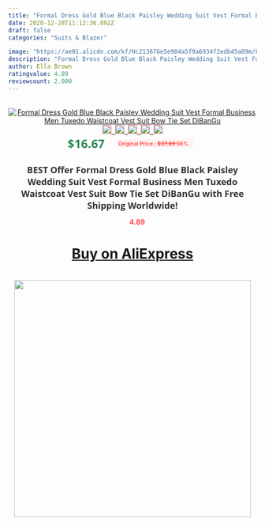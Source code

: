 ```yaml
---
title: "Formal Dress Gold Blue Black Paisley Wedding Suit Vest Formal Business Men Tuxedo Waistcoat Vest Suit Bow Tie Set DiBanGu"
date: 2020-12-28T11:12:36.892Z
draft: false
categories: "Suits & Blazer"

image: "https://ae01.alicdn.com/kf/Hc213676e5e904a5f9a6934f2edb45a09m/Formal-Dress-Gold-Blue-Black-Paisley-Wedding-Suit-Vest-Formal-Business-Men-Tuxedo-Waistcoat-Vest-Suit.jpg"
description: "Formal Dress Gold Blue Black Paisley Wedding Suit Vest Formal Business Men Tuxedo Waistcoat Vest Suit Bow Tie Set DiBanGu"
author: Ella Brown
ratingvalue: 4.89
reviewcount: 2.000
---
```

<br>
<div style="text-align: center;">
<a href="https://s.click.aliexpress.com/e/_ABWK5J" target="_blank" rel="nofollow noopener noreferrer"><img alt="Formal Dress Gold Blue Black Paisley Wedding Suit Vest Formal Business Men Tuxedo Waistcoat Vest Suit Bow Tie Set DiBanGu" class="magnifier-image" src="https://ae01.alicdn.com/kf/Hc213676e5e904a5f9a6934f2edb45a09m/Formal-Dress-Gold-Blue-Black-Paisley-Wedding-Suit-Vest-Formal-Business-Men-Tuxedo-Waistcoat-Vest-Suit.jpg_640x640.jpg">
<br>
<img style="border:1px solid salmon" src="https://ae01.alicdn.com/kf/Hc213676e5e904a5f9a6934f2edb45a09m/Formal-Dress-Gold-Blue-Black-Paisley-Wedding-Suit-Vest-Formal-Business-Men-Tuxedo-Waistcoat-Vest-Suit.jpg_120x120.jpg">&nbsp;&nbsp;<img style="border:1px solid salmon" src="https://ae01.alicdn.com/kf/H84a5ccfc6c3f4ed19399828346793a75E/Formal-Dress-Gold-Blue-Black-Paisley-Wedding-Suit-Vest-Formal-Business-Men-Tuxedo-Waistcoat-Vest-Suit.jpg_120x120.jpg">&nbsp;&nbsp;<img style="border:1px solid salmon" src="https://ae01.alicdn.com/kf/Hf449a94373504bc98f5c70fc3aca9f359/Formal-Dress-Gold-Blue-Black-Paisley-Wedding-Suit-Vest-Formal-Business-Men-Tuxedo-Waistcoat-Vest-Suit.jpg_120x120.jpg">&nbsp;&nbsp;<img style="border:1px solid salmon" src="https://ae01.alicdn.com/kf/H028c575111944f6888c11636cf53ea6fI/Formal-Dress-Gold-Blue-Black-Paisley-Wedding-Suit-Vest-Formal-Business-Men-Tuxedo-Waistcoat-Vest-Suit.jpg_120x120.jpg">&nbsp;&nbsp;<img style="border:1px solid salmon" src="https://ae01.alicdn.com/kf/Heb4b68c3277b43dab7932e26dfd191cbt/Formal-Dress-Gold-Blue-Black-Paisley-Wedding-Suit-Vest-Formal-Business-Men-Tuxedo-Waistcoat-Vest-Suit.jpg_120x120.jpg"></a></div><br0>
<div style="text-align: center;"><span style="background-color: white; border: 0px; box-sizing: border-box; color: seagreen; display: inline-block; font-family: &quot;open sans&quot; , &quot;arial&quot; , &quot;helvetica&quot; , sans-serif , &quot;heiti&quot;; font-size: 24px; font-stretch: inherit; font-weight: 700; line-height: inherit; margin: 0px 10px 0px 0px; padding: 0px; vertical-align: middle;">$16.67 </span>
<span style="background: rgb(255 , 241 , 241); border-radius: 3px; border: 0px; box-sizing: border-box; color: #ff4747; display: inline-block; font-family: inherit; font-size: 12px; font-stretch: inherit; font-style: inherit; font-variant: inherit; font-weight: 600; line-height: inherit; margin: 0px; padding: 2px 5px; transform: scale(0.9); vertical-align: middle;">Original Price : <b style="text-decoration: line-through;">$37.89 </b> 56%&nbsp;&nbsp;</span></div>
<h1 style="color: #333333; display: inline-block; font-family: &quot;open sans&quot; , &quot;arial&quot; , &quot;helvetica&quot; , sans-serif , &quot;heiti&quot;; font-size: 18px; font-stretch: inherit; font-weight: 700; text-align: center;">BEST Offer Formal Dress Gold Blue Black Paisley Wedding Suit Vest Formal Business Men Tuxedo Waistcoat Vest Suit Bow Tie Set DiBanGu with Free Shipping Worldwide!</h1>
<div style="color: #ff4747; text-align: center;">
<img src="https://4.bp.blogspot.com/-M0ZcTcb-5uY/XleCXlxnR4I/AAAAAAAAAEc/OrjgMkXV1oMQFaCRZj5HQwOCBcu3w1FegCPcBGAYYCw/s1600/star.png" style="height: 15px;">&nbsp;<b>4.89</b></div>
<div class="button_cont" align="center"><a class="buynow_a" href="https://s.click.aliexpress.com/e/_ABWK5J" target="_blank" rel="nofollow noopener noreferrer"><H1>Buy on AliExpress</H1></a></div><br>
<div class="separator" style="clear: both; text-align: center;">
<img src="https://lh3.googleusercontent.com/-pTy5HemUv9M/XlePHvY0dAI/AAAAAAAAAE4/0nX5iRUoIWY8eMW9Dpxeirr157OZliDIgCLcBGAsYHQ/s1600/badge.gif" width="480">
</div>
